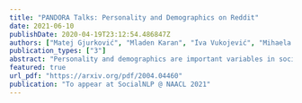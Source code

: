```yaml
---
title: "PANDORA Talks: Personality and Demographics on Reddit"
date: 2021-06-10
publishDate: 2020-04-19T23:12:54.486847Z
authors: ["Matej Gjurković", "Mladen Karan", "́Iva Vukojević", "Mihaela Bošnjak", "Jan Šnajder"]
publication_types: ["3"]
abstract: "Personality and demographics are important variables in social sciences, while in NLP they can aid in interpretability and removal of societal biases. However, datasets with both personality and demographic labels are scarce. To address this, we present PANDORA, the first large-scale dataset of Reddit comments labeled with three personality models (including the well-established Big 5 model) and demographics (age, gender, and location) for more than 10k users. We showcase the usefulness of this dataset on three experiments, where we leverage the more readily available data from other personality models to predict the Big 5 traits, analyze gender classification biases arising from psycho-demographic variables, and carry out a confirmatory and exploratory analysis based on psychological theories. Finally, we present benchmark prediction models for all personality and demographic variables."
featured: true
url_pdf: "https://arxiv.org/pdf/2004.04460"
publication: "To appear at SocialNLP @ NAACL 2021"
---
```


